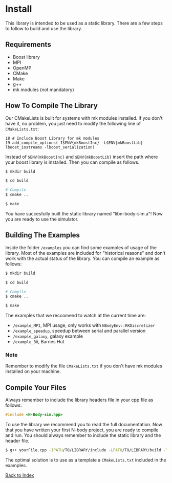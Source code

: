 # Install
This library is intended to be used as a static library. There are a few steps to follow to build and use the library. 

## Requirements
- Boost library
- MPI
- OpenMP
- CMake
- Make
- g++
- mk modules (not mandatory)

## How To Compile The Library
Our CMakeLists is built for systems with mk modules installed. If you don't have it, no problem, you just need to modify the following line of ```CMakeLists.txt```:
```
18 # Include Boost Library for mk modules
19 add_compile_options(-I$ENV{mkBoostInc} -L$ENV{mkBoostLib} -lboost_iostreams -lboost_serialization)
```
Instead of ```$ENV{mkBoostInc}``` and ```$ENV{mkBoostLib}``` insert the path where your boost library is installed. Then you can compile as follows.

```bash
$ mkdir build

$ cd build

# Compile
$ cmake ..

$ make
```

You have succesfully built the static library named "libn-body-sim.a"! Now you are ready to use the simulator.

## Building The Examples
Inside the folder ```/examples``` you can find some examples of usage of the library. Most of the examples are included for "historical reasons" and don't work with the actual status of the library. You can compile an example as follows:

```bash
$ mkdir build

$ cd build

# Compile
$ cmake ..

$ make
```

The examples that we reccomend to watch at the current time are:
- ```/example_MPI```, MPI usage, only works with ```NBodyEnv::RKDiscretizer```
- ```/example_speedup```, speedup between serial and parallel version
- ```/example_galaxy```, galaxy example
- ```/example_BH```, Barnes Hut

### Note
Remember to modify the file ```CMakeLists.txt``` if you don't have mk modules installed on your machine.

## Compile Your Files
Always remember to include the library headers file in your cpp file as follows:
```cpp
#include <N-Body-sim.hpp>
```

To use the library we recommend you to read the full documentation.
Now that you have written your first N-body project, you are ready to compile and run. You should always remember to include the static library and the header file. 

```bash
$ g++ yourFile.cpp -IPATH/TO/LIBRARY/include -LPATH/TO/LIBRARY/build -ln-body-sim -fopenmp -o yourFile.o
```

The optimal solution is to use as a template a ```CMakeLists.txt``` included in the examples.


[Back to Index](Index.md)
